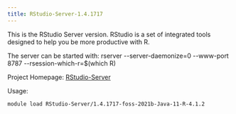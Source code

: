```yaml
---
title: RStudio-Server-1.4.1717
---
```

This is the RStudio Server version.
RStudio is a set of integrated tools designed to help you be more productive with R.

The server can be started with:
  rserver --server-daemonize=0 --www-port 8787 --rsession-which-r=$(which R)

Project Homepage: [RStudio-Server](https://www.rstudio.com/)

Usage:
```
module load RStudio-Server/1.4.1717-foss-2021b-Java-11-R-4.1.2
```
